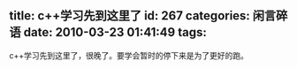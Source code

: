 title: c++学习先到这里了
id: 267
categories: 闲言碎语
date: 2010-03-23 01:41:49
tags:
---

c++学习先到这里了，很晚了。要学会暂时的停下来是为了更好的跑。
